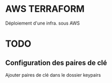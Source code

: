 # AWS TERRAFORM

Déploiement d'une infra. sous AWS  
  

# TODO  

## Configuration des paires de clé  

Ajouter paires de clé dans le dossier keypairs

